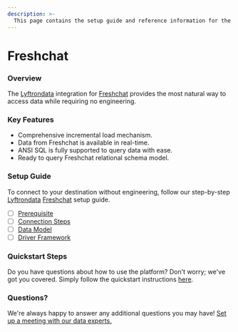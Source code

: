 ```yaml
---
description: >-
  This page contains the setup guide and reference information for the Freshchat source connector.
---
```


# Freshchat

### Overview

The [Lyftrondata](https://www.lyftrondata.com/) integration for [Freshchat](None) provides the most natural way to access data while requiring no engineering.

### Key Features

* Comprehensive incremental load mechanism.
* Data from Freshchat is available in real-time.&#x20;
* ANSI SQL is fully supported to query data with ease.
* Ready to query Freshchat relational schema model.

### Setup Guide

To connect to your destination without engineering, follow our step-by-step [Lyftrondata](https://www.lyftrondata.com/)  [Freshchat](None) setup guide.

* [ ] [Prerequisite](prerequisite.md)
* [ ] [Connection Steps](connection-steps.md)
* [ ] [Data Model](data-model/erd.md)
* [ ] [Driver Framework](driver-framework/)

### Quickstart Steps

Do you have questions about how to use the platform? Don't worry; we've got you covered. Simply follow the quickstart instructions [here](../README.md).

### Questions? <a href="#questions" id="questions"></a>

We're always happy to answer any additional questions you may have! [Set up a meeting with our data experts.](https://www.lyftrondata.com/book-a-meeting/)

